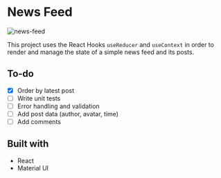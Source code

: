 # News Feed

![news-feed](https://user-images.githubusercontent.com/7193438/114292279-d58a9100-9a63-11eb-84e2-45606c23b25a.gif)

This project uses the React Hooks `useReducer` and `useContext` in order to render and manage the state of a simple news feed and its posts.

## To-do

- [x] Order by latest post
- [ ] Write unit tests
- [ ] Error handling and validation
- [ ] Add post data (author, avatar, time)
- [ ] Add comments

## Built with

- React
- Material UI

